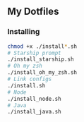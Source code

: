 ## My Dotfiles

### Installing

```bash
chmod +x ./install*.sh
# Starship prompt
./install_starship.sh
# Oh my zsh
./install_oh_my_zsh.sh
# Link configs
./install.sh
# Node
./install_node.sh
# Java
./install_java.sh
```
